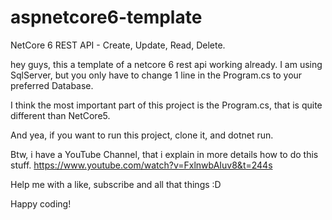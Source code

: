 # aspnetcore6-template
NetCore 6 REST API - Create, Update, Read, Delete.

hey guys, this a template of a netcore 6 rest api working already. I am using SqlServer, but you only have to change 1 line in the Program.cs to your preferred Database.

I think the most important part of this project is the Program.cs, that is quite different than NetCore5.

And yea, if you want to run this project, clone it, and dotnet run.

Btw, i have a YouTube Channel, that i explain in more details how to do this stuff.
https://www.youtube.com/watch?v=FxlnwbAIuv8&t=244s

Help me with a like, subscribe and all that things :D

Happy coding!
